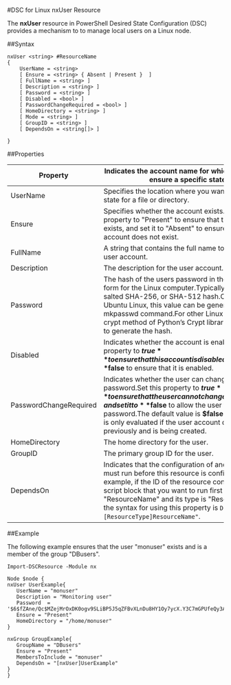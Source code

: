 #DSC for Linux nxUser Resource

The **nxUser** resource in PowerShell Desired State Configuration (DSC) provides a mechanism to to manage local users on a Linux node.

##Syntax

```
nxUser <string> #ResourceName
{
    UserName = <string>
    [ Ensure = <string> { Absent | Present }  ]
    [ FullName = <string> ]
    [ Description = <string> ]
    [ Password = <string> ]
    [ Disabled = <bool> ]
    [ PasswordChangeRequired = <bool> ]
    [ HomeDirectory = <string> ]
    [ Mode = <string> ]
    [ GroupID = <string> ]
    [ DependsOn = <string[]> ]

}
```

##Properties

| Property| Indicates the account name for which you want to ensure a specific state.|
|---|---|
| UserName| Specifies the location where you want to ensure the state for a file or directory.|
| Ensure| Specifies whether the account exists.Set this property to "Present" to ensure that the account exists, and set it to "Absent" to ensure that the account does not exist.|
| FullName| A string that contains the full name to use for the user account.|
| Description| The description for the user account.|
| Password| The hash of the users password in the appropriate form for the Linux computer.Typically, this is a salted SHA-256, or SHA-512 hash.On Debian and Ubuntu Linux, this value can be generated with the mkpasswd command.For other Linux distros, the crypt method of Python’s Crypt library can be used to generate the hash.|
| Disabled| Indicates whether the account is enabled.Set this property to **$true** to ensure that this account is disabled, and set it to **$false** to ensure that it is enabled.|
| PasswordChangeRequired| Indicates whether the user can change the password.Set this property to **$true** to ensure that the user cannot change the password, and set it to **$false** to allow the user to change the password.The default value is **$false**.This property is only evaluated if the user account did not exist previously and is being created.|
| HomeDirectory| The home directory for the user.|
| GroupID| The primary group ID for the user.|
| DependsOn| Indicates that the configuration of another resource must run before this resource is configured.For example, if the ID of the resource configuration script block that you want to run first is "ResourceName" and its type is "ResourceType", the syntax for using this property is `DependsOn = "[ResourceType]ResourceName"`.|

##Example

The following example ensures that the user "monuser" exists and is a member of the group "DBusers".

```
Import-DSCResource -Module nx 

Node $node {
nxUser UserExample{
   UserName = "monuser"
   Description = "Monitoring user"
   Password  =    '$6$fZAne/Qc$MZejMrOxDK0ogv9SLiBP5J5qZFBvXLnDu8HY1Oy7ycX.Y3C7mGPUfeQy3A82ev3zIabhDQnj2ayeuGn02CqE/0'
   Ensure = "Present"
   HomeDirectory = "/home/monuser"
}

nxGroup GroupExample{
   GroupName = "DBusers"
   Ensure = "Present"
   MembersToInclude = "monuser"
   DependsOn = "[nxUser]UserExample"            
}
}
```




